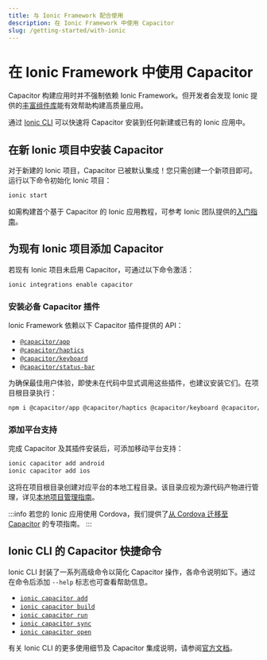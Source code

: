 ```yaml
---
title: 与 Ionic Framework 配合使用
description: 在 Ionic Framework 中使用 Capacitor
slug: /getting-started/with-ionic
---
```


# 在 Ionic Framework 中使用 Capacitor

Capacitor 构建应用时并不强制依赖 Ionic Framework。但开发者会发现 Ionic 提供的[丰富组件库](https://ionicframework.com/docs/components)能有效帮助构建高质量应用。

通过 [Ionic CLI](https://ionicframework.com/docs/cli) 可以快速将 Capacitor 安装到任何新建或已有的 Ionic 应用中。

## 在新 Ionic 项目中安装 Capacitor
对于新建的 Ionic 项目，Capacitor 已被默认集成！您只需创建一个新项目即可。运行以下命令初始化 Ionic 项目：

```bash
ionic start
```

如需构建首个基于 Capacitor 的 Ionic 应用教程，可参考 Ionic 团队提供的[入门指南](https://ionicframework.com/docs/intro/next)。

## 为现有 Ionic 项目添加 Capacitor
若现有 Ionic 项目未启用 Capacitor，可通过以下命令激活：

```bash
ionic integrations enable capacitor
```

### 安装必备 Capacitor 插件

Ionic Framework 依赖以下 Capacitor 插件提供的 API：

- [`@capacitor/app`](/apis/app.md)
- [`@capacitor/haptics`](/apis/haptics.md)
- [`@capacitor/keyboard`](/apis/keyboard.md)
- [`@capacitor/status-bar`](/apis/status-bar.md)

为确保最佳用户体验，即使未在代码中显式调用这些插件，也建议安装它们。在项目根目录执行：

```bash
npm i @capacitor/app @capacitor/haptics @capacitor/keyboard @capacitor/status-bar
```

### 添加平台支持

完成 Capacitor 及其插件安装后，可添加移动平台支持：

```bash
ionic capacitor add android
ionic capacitor add ios
```

这将在项目根目录创建对应平台的本地工程目录。该目录应视为源代码产物进行管理，详见[本地项目管理指南](/main/cordova/index.md#native-project-management)。

:::info
若您的 Ionic 应用使用 Cordova，我们提供了[从 Cordova 迁移至 Capacitor](/main/cordova/migrating-from-cordova-to-capacitor.md) 的专项指南。
:::

## Ionic CLI 的 Capacitor 快捷命令

Ionic CLI 封装了一系列高级命令以简化 Capacitor 操作，各命令说明如下。通过在命令后添加 `--help` 标志也可查看帮助信息。

- [`ionic capacitor add`](https://ionicframework.com/docs/cli/commands/capacitor-add)
- [`ionic capacitor build`](https://ionicframework.com/docs/cli/commands/capacitor-build)
- [`ionic capacitor run`](https://ionicframework.com/docs/cli/commands/capacitor-run)
- [`ionic capacitor sync`](https://ionicframework.com/docs/cli/commands/capacitor-sync)
- [`ionic capacitor open`](https://ionicframework.com/docs/cli/commands/capacitor-open)

有关 Ionic CLI 的更多使用细节及 Capacitor 集成说明，请参阅[官方文档](https://ionicframework.com/docs/cli)。